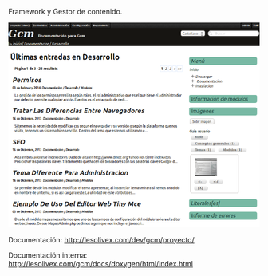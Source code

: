 Framework y Gestor de contenido.

![Pantalla de ejemplo](docs/img/gcm.png)

Documentación: http://lesolivex.com/dev/gcm/proyecto/

Documentación interna: http://lesolivex.com/gcm/docs/doxygen/html/index.html
